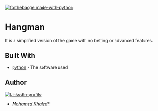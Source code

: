 [![forthebadge made-with-python](http://ForTheBadge.com/images/badges/made-with-python.svg)](https://www.python.org/)
# Hangman
It is a simplified version of the game with no betting or advanced features.
## Built With
* [python](https://www.python.org/) - The software used
## Author
[![LinkedIn-profile](https://img.shields.io/badge/LinkedIn-Profile-teal.svg)](https://www.linkedin.com/in/mohamed-khaled-205a21211/)
* [*Mohamed Khaled**](https://github.com/mohamedKhaledBio) 

